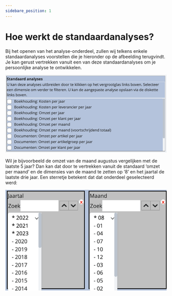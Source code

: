 ```yaml
---
sidebare_position: 1
---
```


# Hoe werkt de standaardanalyses?

Bij het openen van het analyse-onderdeel, zullen wij telkens enkele standaardanalyses voorstellen die je hieronder op de afbeelding terugvindt. Je kan gerust vertrekken vanuit een van deze standaardanalyses om je persoonlijke analyse te ontwikkelen.

![alt text](/img/images/image187.png)

Wil je bijvoorbeeld de omzet van de maand augustus vergelijken met de laatste 5 jaar? Dan kan dat door te vertrekken vanuit de standaard ‘omzet per maand’ en de dimensies van de maand te zetten op ‘8’ en het jaartal de laatste drie jaar. Een sterretje betekent dat dat onderdeel geselecteerd werd:

![alt text](/img/images/image269.png)
